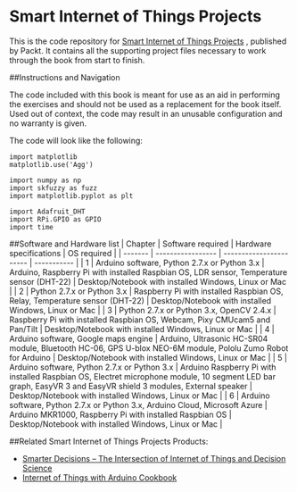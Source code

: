 # Smart Internet of Things Projects

This is the code repository for [Smart Internet of Things Projects](https://www.packtpub.com/hardware-and-creative/smart-internet-things-projects?utm_source=github&utm_campaign=9781786466518&utm_medium=repository) , published by Packt. It contains all the supporting project files necessary to work through the book from start to finish.

##Instructions and Navigation

The code included with this book is meant for use as an aid in performing the exercises and should not be used as a replacement for the book itself.
Used out of context, the code may result in an unusable configuration and no warranty is given.

The code will look like the following:
```
import matplotlib
matplotlib.use('Agg')

import numpy as np
import skfuzzy as fuzz
import matplotlib.pyplot as plt

import Adafruit_DHT
import RPi.GPIO as GPIO
import time

```

##Software and Hardware list
| Chapter | Software required | Hardware specifications | OS required |
| ------- | ----------------- | ----------------------- | ----------- |
| 1 | Arduino software, Python 2.7.x or Python 3.x | Arduino, Raspberry Pi with installed Raspbian OS, LDR sensor, Temperature sensor (DHT-22) | Desktop/Notebook with installed Windows, Linux or Mac |
| 2 | Python 2.7.x or Python 3.x | Raspberry Pi with installed Raspbian OS, Relay, Temperature sensor (DHT-22)  |  Desktop/Notebook with installed Windows, Linux or Mac |
| 3 | Python 2.7.x or Python 3.x, OpenCV 2.4.x | Raspberry Pi with installed Raspbian OS, Webcam, Pixy CMUcam5 and Pan/Tilt | Desktop/Notebook with installed Windows, Linux or Mac |
| 4 | Arduino software, Google maps engine | Arduino, Ultrasonic HC-SR04 module, Bluetooth HC-06, GPS U-blox NEO-6M module, Pololu Zumo Robot for Arduino | Desktop/Notebook with installed Windows, Linux or Mac |
| 5 | Arduino software, Python 2.7.x or Python 3.x | Arduino Raspberry Pi with installed Raspbian OS, Electret microphone module, 10 segment LED bar graph, EasyVR 3 and EasyVR shield 3 modules, External speaker | Desktop/Notebook with installed Windows, Linux or Mac |
| 6 | Arduino software, Python 2.7.x or Python 3.x, Arduino Cloud, Microsoft Azure | Arduino MKR1000, Raspberry Pi with installed Raspbian OS | Desktop/Notebook with installed Windows, Linux or Mac |



##Related Smart Internet of Things Projects Products:

* [Smarter Decisions – The Intersection of Internet of Things and Decision Science](https://www.packtpub.com/big-data-and-business-intelligence/smarter-decisions-intersection-internet-things-and-decision-scien?utm_source=github&utm_campaign=9781785884191&utm_medium=repository)
* [Internet of Things with Arduino Cookbook](https://www.packtpub.com/hardware-and-creative/internet-things-arduino-cookbook?utm_source=github&utm_campaign=9781785286582&utm_medium=repository)


